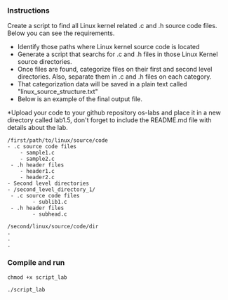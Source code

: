 ### Instructions

Create a script to find all Linux kernel related .c and .h source code files. Below you can see the requirements.

* Identify those paths where Linux kernel source code is located
* Generate a script that searchs for .c and .h files in those Linux Kernel source directories.
* Once files are found, categorize files on their first and second level directories. Also, separate them in .c and .h files on each category.
* That categorization data will be saved in a plain text called "linux_source_structure.txt"
* Below is an example of the final output file.

*Upload your code to your github repository os-labs and place it in a new directory called lab1.5, don't forget to include the README.md file with details about the lab.

```
/first/path/to/linux/source/code
- .c source code files
    - sample1.c
    - sample2.c
 - .h header files
    - header1.c
    - header2.c
- Second level directories
- /second_level_directory_1/
 - .c source code files
        - sublib1.c
 - .h header files
        - subhead.c 

/second/linux/source/code/dir
.
.
.
```

### Compile and run

`chmod +x script_lab`

`./script_lab`

